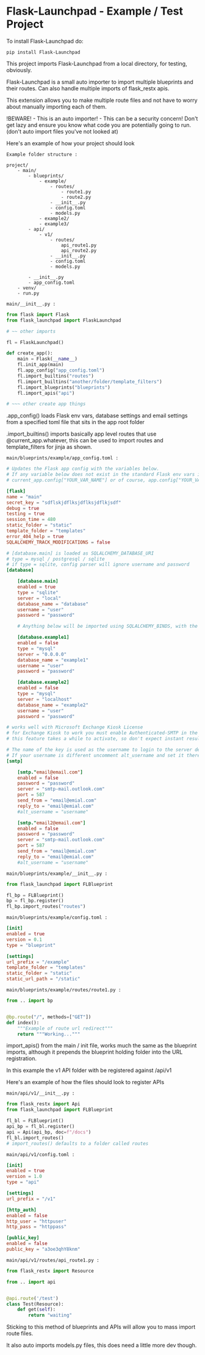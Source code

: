 # Flask-Launchpad - Example / Test Project

To install Flask-Launchpad do:
```
pip install Flask-Launchpad
```

This project imports Flask-Launchpad from a local directory, for testing, obviously.

Flask-Launchpad is a small auto importer to import multiple blueprints and their routes. Can also handle multiple 
imports of flask_restx apis.

This extension allows you to make multiple route files and not have to worry about manually importing each of them.

!BEWARE! - This is an auto importer! - This can be a security concern!
Don't get lazy and ensure you know what code you are potentially going to run. 
(don't auto import files you've not looked at)

Here's an example of how your project should look
```
Example folder structure :

project/
    - main/
        - blueprints/
            - example/
                - routes/
                    - route1.py
                    - route2.py
                - __init__.py
                - config.toml
                - models.py
            - example2/
            - example3/
        - api/
            - v1/
                - routes/
                    api_route1.py
                    api_route2.py
                - __init__.py
                - config.toml
                - models.py
                
        - __init__.py
        - app_config.toml
    - venv/
    - run.py
```
```
main/__init__.py :
```
```python
from flask import Flask
from flask_launchpad import FlaskLaunchpad

# ~~ other imports

fl = FlaskLaunchpad()

def create_app():
    main = Flask(__name__)
    fl.init_app(main)
    fl.app_config("app_config.toml")
    fl.import_builtins("routes")
    fl.import_builtins("another/folder/template_filters")
    fl.import_blueprints("blueprints")
    fl.import_apis("api")

# ~~~ other create app things

```

.app_config() loads Flask env vars, database settings and email
settings from a specified toml file that sits in the app root folder

.import_builtins() imports basically app level routes that use @current_app.whatever, this
can be used to import routes and template_filters for jinja as shown.
```
main/blueprints/example/app_config.toml :
```
```toml
# Updates the Flask app config with the variables below.
# If any variable below does not exist in the standard Flask env vars it is created and will be accessible using
# current_app.config["YOUR_VAR_NAME"] or of course, app.config["YOUR_VAR_NAME"] if you are not using app factory.

[flask]
name = "main"
secret_key = "sdflskjdflksjdflksjdflkjsdf"
debug = true
testing = true
session_time = 480
static_folder = "static"
template_folder = "templates"
error_404_help = true
SQLALCHEMY_TRACK_MODIFICATIONS = false

# [database.main] is loaded as SQLALCHEMY_DATABASE_URI
# type = mysql / postgresql / sqlite
# if type = sqlite, config parser will ignore username and password
[database]

    [database.main]
    enabled = true
    type = "sqlite"
    server = "local"
    database_name = "database"
    username = "user"
    password = "password"

    # Anything below will be imported using SQLALCHEMY_BINDS, with the [SECTION] name being the __bind_key__

    [database.example1]
    enabled = false
    type = "mysql"
    server = "0.0.0.0"
    database_name = "example1"
    username = "user"
    password = "password"

    [database.example2]
    enabled = false
    type = "mysql"
    server = "localhost"
    database_name = "example2"
    username = "user"
    password = "password"

# works well with Microsoft Exchange Kiosk License
# for Exchange Kiosk to work you must enable Authenticated-SMTP in the accounts features
# this feature takes a while to activate, so don't expect instant results

# The name of the key is used as the username to login to the server defined below.
# If your username is different uncomment alt_username and set it there
[smtp]

    [smtp."email@email.com"]
    enabled = false
    password = "password"
    server = "smtp-mail.outlook.com"
    port = 587
    send_from = "email@emial.com"
    reply_to = "email@emial.com"
    #alt_username = "username"

    [smtp."email2@email.com"]
    enabled = false
    password = "password"
    server = "smtp-mail.outlook.com"
    port = 587
    send_from = "email@emial.com"
    reply_to = "email@emial.com"
    #alt_username = "username"

```
```
main/blueprints/example/__init__.py :
```
```python
from flask_launchpad import FLBlueprint

fl_bp = FLBlueprint()
bp = fl_bp.register()
fl_bp.import_routes("routes")
```
```
main/blueprints/example/config.toml :
```
```toml
[init]
enabled = true
version = 0.1
type = "blueprint"

[settings]
url_prefix = "/example"
template_folder = "templates"
static_folder = "static"
static_url_path = "/static"

```
```
main/blueprints/example/routes/route1.py :
```
```python
from .. import bp


@bp.route("/", methods=["GET"])
def index():
    """Example of route url redirect"""
    return """Working..."""
```

import_apis() from the main / init file, works much the same as the blueprint imports, although it prepends the blueprint holding folder into the URL registration.

In this example the v1 API folder with be registered against /api/v1

Here's an example of how the files should look to register APIs

```
main/api/v1/__init__.py :
```
```python
from flask_restx import Api
from flask_launchpad import FLBlueprint

fl_bl = FLBlueprint()
api_bp = fl_bl.register()
api = Api(api_bp, doc=f"/docs")
fl_bl.import_routes()
# import_routes() defaults to a folder called routes
```
```
main/api/v1/config.toml :
```
```toml
[init]
enabled = true
version = 1.0
type = "api"

[settings]
url_prefix = "/v1"

[http_auth]
enabled = false
http_user = "httpuser"
http_pass = "httppass"

[public_key]
enabled = false
public_key = "a3oe3qhY8knm"
```
```
main/api/v1/routes/api_route1.py :
```
```python
from flask_restx import Resource

from .. import api


@api.route('/test')
class Test(Resource):
    def get(self):
        return "waiting"
```

Sticking to this method of blueprints and APIs will allow you to mass import route files.

It also auto imports models.py files, this does need a little more dev though.
